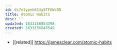 ```yaml
---
id: ds7e1ypek653qSTFGWcDN
title: Atomic Habits
desc: ''
updated: 1633156854398
created: 1633156845549
---
```


- [[related]] https://jamesclear.com/atomic-habits
